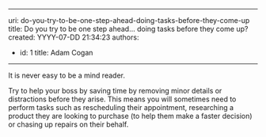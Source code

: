 

---
uri: do-you-try-to-be-one-step-ahead-doing-tasks-before-they-come-up
title: Do you try to be one step ahead... doing tasks before they come up?
created: YYYY-07-DD 21:34:23
authors:
  - id: 1
    title: Adam Cogan
---




<span class='intro'> <p>It is never easy to be a mind reader.</p><p>Try to help your boss by saving time by removing minor details or distractions before they arise. This means you will sometimes need to perform tasks such as rescheduling their appointment, researching a product they are looking to purchase (to help them make a faster decision) or chasing up repairs on their behalf.</p>
            ​ </span>




